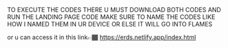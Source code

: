 TO EXECUTE THE CODES THERE U MUST DOWNLOAD BOTH CODES AND RUN THE LANDING PAGE CODE MAKE SURE TO NAME THE CODES LIKE HOW I NAMED THEM IN UR DEVICE OR ELSE IT WILL GO INTO FLAMES

or u can access it in this link👉🏾 https://erds.netlify.app/index.html
